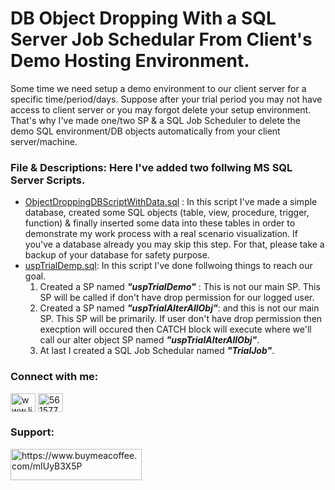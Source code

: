 # DB Object Dropping With a SQL Server Job Schedular From Client's Demo Hosting Environment.
Some time we need setup a demo environment to our client server for a specific time/period/days. Suppose after your trial period you may not have access to client server or you may forgot delete your setup environment. That's why I've made one/two SP &amp; a SQL Job Scheduler to delete the demo SQL environment/DB objects automatically from your client server/machine.

### File & Descriptions: Here I've added two follwing MS SQL Server Scripts.
-   [ObjectDroppingDBScriptWithData.sql](https://github.com/erajuahmed/DbObjectDroppingWithASchedular/blob/main/ObjectDroppingDBScriptWithData.sql) : In this script I've made a       simple database, created some SQL objects (table, view, procedure, trigger, function) & finally inserted some data into these tables in order to demonstrate my work process       with a real scenario visualization. If you've a database already you may skip this step. For that, please take a backup of your database for safety purpose. 
-   [uspTrialDemp.sql](https://github.com/erajuahmed/DbObjectDroppingWithASchedular/blob/main/uspSevenDaysTrial.sql): In this script I've done follwoing things to reach our       goal.
    1. Created a SP named **_"uspTrialDemo"_** : This is not our main SP. This SP will be called if don't have drop permission for our logged user.
    2. Created a SP named **_"uspTrialAlterAllObj"_**: and this is not our main SP. This SP will be primarily. If user don't have drop permission then execption will occured 
       then CATCH block will execute where we'll call our alter object SP named **_"uspTrialAlterAllObj"_**.
    3. At last I created a SQL Job Schedular named **_"TrialJob"_**.
     

<h3 align="left">Connect with me:</h3>
<p align="left">
<a href="https://linkedin.com/in/www.linkedin.com/in/raju-ahmed-263475126" target="blank"><img align="center" src="https://cdn.jsdelivr.net/npm/simple-icons@3.0.1/icons/linkedin.svg" alt="www.linkedin.com/in/raju-ahmed-263475126" height="30" width="40" /></a>
<a href="https://stackoverflow.com/users/5615778" target="blank"><img align="center" src="https://cdn.jsdelivr.net/npm/simple-icons@3.0.1/icons/stackoverflow.svg" alt="5615778" height="30" width="40" /></a>
</p>


<h3 align="left">Support:</h3>
<p><a href="https://www.buymeacoffee.com/https://www.buymeacoffee.com/mIUyB3X5P"> <img align="left" src="https://cdn.buymeacoffee.com/buttons/v2/default-yellow.png" height="50" width="210" alt="https://www.buymeacoffee.com/mIUyB3X5P" /></a></p><br><br>
